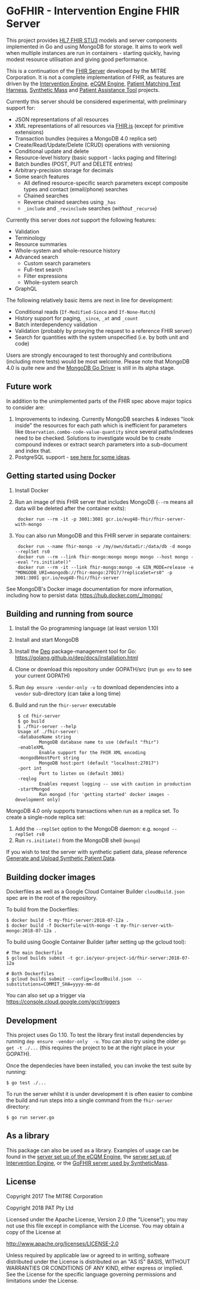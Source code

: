 GoFHIR - Intervention Engine FHIR Server
=====================================================================

This project provides [HL7 FHIR STU3](http://hl7.org/fhir/STU3/index.html) models and server components implemented in Go and using MongoDB for storage. It aims to work well when multiple instances are run in containers - starting quickly, having modest resource utilisation and giving good performance.

This is a continuation of the [FHIR Server](https://github.com/mitre/fhir-server) developed by the MITRE Corporation. It is not a complete implementation of FHIR, as features are driven by the
[Intervention Engine](https://github.com/intervention-engine/ie), [eCQM Engine](https://github.com/mitre/ecqm), [Patient Matching Test Harness](https://github.com/mitre/ptmatch),
[Synthetic Mass](https://github.com/synthetichealth/syntheticmass) and [Patient Assistance Tool](https://www.patsoftware.com.au/) projects.

Currently this server should be considered experimental, with preliminary support for:

-	JSON representations of all resources
-	XML representations of all resources via [FHIR.js](https://github.com/lantanagroup/FHIR.js) (except for primitive extensions)
-	Transaction bundles (requires a MongoDB 4.0 replica set)
-	Create/Read/Update/Delete (CRUD) operations with versioning
-	Conditional update and delete
-	Resource-level history (basic support - lacks paging and filtering)
-	Batch bundles (POST, PUT and DELETE entries)
-	Arbitrary-precision storage for decimals
-	Some search features
	-	All defined resource-specific search parameters except composite types and contact (email/phone) searches
	-	Chained searches
	-	Reverse chained searches using `_has`
	-	`_include` and `_revinclude` searches (*without* `_recurse`)

Currently this server does *not* support the following features:

-	Validation
-	Terminology
-	Resource summaries
-	Whole-system and whole-resource history
-	Advanced search
	-	Custom search parameters
	-	Full-text search
	-	Filter expressions
	-	Whole-system search
-	GraphQL

The following relatively basic items are next in line for development:

- Conditional reads (`If-Modified-Since` and `If-None-Match`)
- History support for paging, `_since`, `_at` and `_count`
- Batch interdependency validation
- Validation (probably by proxying the request to a reference FHIR server)
- Search for quantities with the system unspecified (i.e. by both unit and code)


Users are strongly encouraged to test thoroughly and contributions (including more tests) would be most welcome. Please note that MongoDB 4.0 is quite new and the [MongoDB Go Driver](https://github.com/mongodb/mongo-go-driver) is still in its alpha stage.


Future work
-------------------------------

In addition to the unimplemented parts of the FHIR spec above major topics to consider are:

1. Improvements to indexing. Currently MongoDB searches & indexes "look inside" the resources for each path which is inefficient for parameters like `Observation.combo-code-value-quantity` since several paths/indexes need to be checked. Solutions to investigate would be to create compound indexes or extract search parameters into a sub-document and index that.
2. PostgreSQL support - [see here for some ideas](./docs/PostgreSQL_ideas.md).


Getting started using Docker
-------------------------------

1. Install Docker
2. Run an image of this FHIR server that includes MongoDB (`--rm` means all data will be deleted after the container exits):
		
		docker run --rm -it -p 3001:3001 gcr.io/eug48-fhir/fhir-server-with-mongo


3. You can also run MongoDB and this FHIR server in separate containers:

		docker run --name fhir-mongo -v /my/own/datadir:/data/db -d mongo --replSet rs0
		docker run --rm --link fhir-mongo:mongo mongo mongo --host mongo --eval "rs.initiate()"
		docker run --rm -it --link fhir-mongo:mongo -e GIN_MODE=release -e "MONGODB_URI=mongodb://fhir-mongo:27017/?replicaSet=rs0" -p 3001:3001 gcr.io/eug48-fhir/fhir-server


See MongoDB's Docker image documentation for more information, including how to persist data: https://hub.docker.com/_/mongo/


Building and running from source
---------------------------------

1. Install the Go programming language (at least version 1.10)
2. Install and start MongoDB
3. Install the [Dep](https://github.com/golang/dep) package-management tool for Go: https://golang.github.io/dep/docs/installation.html
4. Clone or download this repository under GOPATH/src (run `go env` to see your current GOPATH)
5. Run `dep ensure -vendor-only -v` to download dependencies into a `vendor` sub-directory (can take a long time)
6. Build and run the `fhir-server` executable

		$ cd fhir-server
		$ go build
		$ ./fhir-server --help
		Usage of ./fhir-server:
		-databaseName string
				MongoDB database name to use (default "fhir")
		-enableXML
				Enable support for the FHIR XML encoding
		-mongodbHostPort string
				MongoDB host:port (default "localhost:27017")
		-port int
				Port to listen on (default 3001)
		-reqlog
				Enables request logging -- use with caution in production
		-startMongod
				Run mongod (for 'getting started' docker images - development only)


MongoDB 4.0 only supports transactions when run as a replica set. To create a single-node replica set:

1. Add the `--replSet` option to the MongoDB daemon: e.g. `mongod --replSet rs0`
2. Run `rs.initiate()` from the MongoDB shell (`mongo`)

If you wish to test the server with synthetic patient data, please reference [Generate and Upload Synthetic Patient Data](https://github.com/intervention-engine/ie/blob/master/docs/dev_install.md#generate-and-upload-synthetic-patient-data).


Building docker images
--------------------------

Dockerfiles as well as a Google Cloud Container Builder `cloudBuild.json` spec are in the root of the repository.

To build from the Dockerfiles:

```
$ docker build -t my-fhir-server:2018-07-12a .
$ docker build -f Dockerfile-with-mongo -t my-fhir-server-with-mongo:2018-07-12a .
```

To build using Google Container Builder (after setting up the gcloud tool):

```
# The main Dockerfile
$ gcloud builds submit -t gcr.io/your-project-id/fhir-server:2018-07-12a

# Both Dockerfiles
$ gcloud builds submit --config=cloudBuild.json  --substitutions=COMMIT_SHA=yyyy-mm-dd
```

You can also set up a trigger via https://console.cloud.google.com/gcr/triggers 


Development
-------------

This project uses Go 1.10. To test the library first install dependencies by running `dep ensure -vendor-only  -v`. You can also try using the older `go get -t ./...` (this requires the project to be at the right place in your GOPATH).

Once the dependecies have been installed, you can invoke the test suite by running:

```
$ go test ./...
```

To run the server whilst it is under development it is often easier to combine the build and run steps into a single command from the `fhir-server` directory:

```
$ go run server.go
```

As a library
--------------

This package can also be used as a library. Examples of usage can be found in the [server set up of the eCQM Engine](https://github.com/mitre/ecqm/blob/master/server.go), the
[server set up of Intervention Engine](https://github.com/intervention-engine/ie/blob/master/server.go), or the [GoFHIR server used by SyntheticMass](https://github.com/synthetichealth/gofhir/blob/master/main.go).

License
-------

Copyright 2017 The MITRE Corporation

Copyright 2018 PAT Pty Ltd

Licensed under the Apache License, Version 2.0 (the "License"); you may not use this file except in compliance with the License. You may obtain a copy of the License at

http://www.apache.org/licenses/LICENSE-2.0

Unless required by applicable law or agreed to in writing, software distributed under the License is distributed on an "AS IS" BASIS, WITHOUT WARRANTIES OR CONDITIONS OF ANY KIND, either express or implied. See the License for the specific language governing permissions and limitations under the License.
